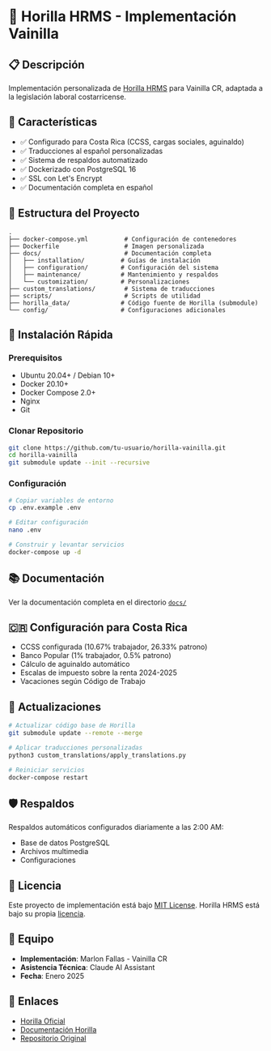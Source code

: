 # 🏢 Horilla HRMS - Implementación Vainilla

## 📋 Descripción

Implementación personalizada de [Horilla HRMS](https://github.com/horilla-opensource/horilla) para Vainilla CR, adaptada a la legislación laboral costarricense.

## 🚀 Características

- ✅ Configurado para Costa Rica (CCSS, cargas sociales, aguinaldo)
- ✅ Traducciones al español personalizadas
- ✅ Sistema de respaldos automatizado
- ✅ Dockerizado con PostgreSQL 16
- ✅ SSL con Let's Encrypt
- ✅ Documentación completa en español

## 📁 Estructura del Proyecto

```
.
├── docker-compose.yml          # Configuración de contenedores
├── Dockerfile                  # Imagen personalizada
├── docs/                       # Documentación completa
│   ├── installation/          # Guías de instalación
│   ├── configuration/         # Configuración del sistema
│   ├── maintenance/           # Mantenimiento y respaldos
│   └── customization/         # Personalizaciones
├── custom_translations/        # Sistema de traducciones
├── scripts/                    # Scripts de utilidad
├── horilla_data/              # Código fuente de Horilla (submodule)
└── config/                    # Configuraciones adicionales
```

## 🔧 Instalación Rápida

### Prerequisitos
- Ubuntu 20.04+ / Debian 10+
- Docker 20.10+
- Docker Compose 2.0+
- Nginx
- Git

### Clonar Repositorio
```bash
git clone https://github.com/tu-usuario/horilla-vainilla.git
cd horilla-vainilla
git submodule update --init --recursive
```

### Configuración
```bash
# Copiar variables de entorno
cp .env.example .env

# Editar configuración
nano .env

# Construir y levantar servicios
docker-compose up -d
```

## 📚 Documentación

Ver la documentación completa en el directorio [`docs/`](docs/README.md)

## 🇨🇷 Configuración para Costa Rica

- CCSS configurada (10.67% trabajador, 26.33% patrono)
- Banco Popular (1% trabajador, 0.5% patrono)
- Cálculo de aguinaldo automático
- Escalas de impuesto sobre la renta 2024-2025
- Vacaciones según Código de Trabajo

## 🔄 Actualizaciones

```bash
# Actualizar código base de Horilla
git submodule update --remote --merge

# Aplicar traducciones personalizadas
python3 custom_translations/apply_translations.py

# Reiniciar servicios
docker-compose restart
```

## 🛡️ Respaldos

Respaldos automáticos configurados diariamente a las 2:00 AM:
- Base de datos PostgreSQL
- Archivos multimedia
- Configuraciones

## 📝 Licencia

Este proyecto de implementación está bajo [MIT License](LICENSE).
Horilla HRMS está bajo su propia [licencia](https://github.com/horilla-opensource/horilla).

## 👥 Equipo

- **Implementación**: Marlon Fallas - Vainilla CR
- **Asistencia Técnica**: Claude AI Assistant
- **Fecha**: Enero 2025

## 🔗 Enlaces

- [Horilla Oficial](https://www.horilla.com)
- [Documentación Horilla](https://www.horilla.com/docs/)
- [Repositorio Original](https://github.com/horilla-opensource/horilla)

